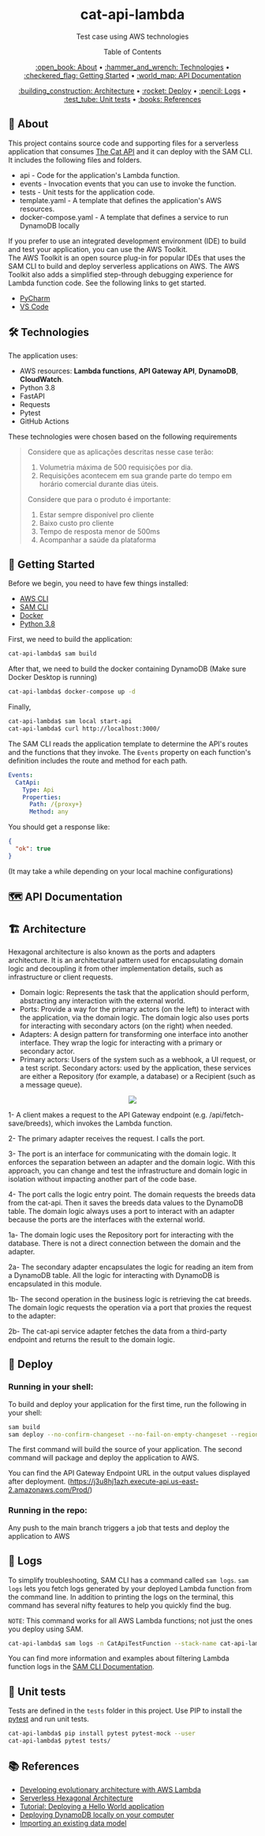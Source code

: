 <h1 align="center">cat-api-lambda</h1>
<p align="center">Test case using AWS technologies</p>

<p align="center">
  <p align="center">Table of Contents</p>
  <p align="center">
    <a href="#open_book-about">:open_book: About</a> •
    <a href="#hammer_and_wrench-technologies">:hammer_and_wrench: Technologies</a> • 
    <a href="#checkered_flag-getting-started">:checkered_flag: Getting Started</a> • 
    <a href="#world_map-api-documentation">:world_map: API Documentation</a> 
  </p>
  <p align="center">
    <a href="#building_construction-architecture">:building_construction: Architecture</a> • 
    <a href="#rocket-deploy">:rocket: Deploy</a> •
    <a href="#pencil-logs">:pencil: Logs</a> •
    <a href="#test_tube-unit-tests">:test_tube: Unit tests</a> •
    <a href="#books-references">:books: References</a>
  </p>
</p>

## :open_book: About

This project contains source code and supporting files for a serverless application that consumes [The Cat API](https://thecatapi.com/) and it can deploy with the SAM CLI. It includes the following files and folders.

- api - Code for the application's Lambda function.
- events - Invocation events that you can use to invoke the function.
- tests - Unit tests for the application code.
- template.yaml - A template that defines the application's AWS resources.
- docker-compose.yaml - A template that defines a service to run DynamoDB locally

If you prefer to use an integrated development environment (IDE) to build and test your application, you can use the AWS Toolkit.  
The AWS Toolkit is an open source plug-in for popular IDEs that uses the SAM CLI to build and deploy serverless applications on AWS. The AWS Toolkit also adds a simplified step-through debugging experience for Lambda function code. See the following links to get started.

- [PyCharm](https://docs.aws.amazon.com/toolkit-for-jetbrains/latest/userguide/welcome.html)
- [VS Code](https://docs.aws.amazon.com/toolkit-for-vscode/latest/userguide/welcome.html)

## :hammer_and_wrench: Technologies

The application uses:

- AWS resources: **Lambda functions**, **API Gateway API**, **DynamoDB**, **CloudWatch**.
- Python 3.8
- FastAPI
- Requests
- Pytest
- GitHub Actions

These technologies were chosen based on the following requirements

> Considere que as aplicações descritas nesse case terão:
>
> 1. Volumetria máxima de 500 requisições por dia.
> 2. Requisições acontecem em sua grande parte do tempo em horário comercial durante dias úteis.
>
> Considere que para o produto é importante:
>
> 1.  Estar sempre disponível pro cliente
> 2.  Baixo custo pro cliente
> 3.  Tempo de resposta menor de 500ms
> 4.  Acompanhar a saúde da plataforma

## :checkered_flag: Getting Started

Before we begin, you need to have few things installed:

- [AWS CLI](https://aws.amazon.com/cli/)
- [SAM CLI](https://docs.aws.amazon.com/serverless-application-model/latest/developerguide/serverless-sam-cli-install.html)
- [Docker](https://hub.docker.com/search/?type=edition&offering=community)
- [Python 3.8](https://www.python.org/downloads/release/python-3815/)

First, we need to build the application:

```bash
cat-api-lambda$ sam build
```

After that, we need to build the docker containing DynamoDB (Make sure Docker Desktop is running)

```bash
cat-api-lambda$ docker-compose up -d
```

Finally,

```bash
cat-api-lambda$ sam local start-api
cat-api-lambda$ curl http://localhost:3000/
```

The SAM CLI reads the application template to determine the API's routes and the functions that they invoke. The `Events` property on each function's definition includes the route and method for each path.

```yaml
Events:
  CatApi:
    Type: Api
    Properties:
      Path: /{proxy+}
      Method: any
```

You should get a response like:

```json
{
  "ok": true
}
```

(It may take a while depending on your local machine configurations)

## :world_map: API Documentation

## :building_construction: Architecture

Hexagonal architecture is also known as the ports and adapters architecture. It is an architectural pattern used for encapsulating domain logic and decoupling it from other implementation details, such as infrastructure or client requests.

- Domain logic: Represents the task that the application should perform, abstracting any interaction with the external world.
- Ports: Provide a way for the primary actors (on the left) to interact with the application, via the domain logic. The domain logic also uses ports for interacting with secondary actors (on the right) when needed.
- Adapters: A design pattern for transforming one interface into another interface. They wrap the logic for interacting with a primary or secondary actor.
- Primary actors: Users of the system such as a webhook, a UI request, or a test script. Secondary actors: used by the application, these services are either a Repository (for example, a database) or a Recipient (such as a message queue).

<p align="center">
  <img src="hex-arc.png">
</p>

1- A client makes a request to the API Gateway endpoint (e.g. /api/fetch-save/breeds), which invokes the Lambda function.

2- The primary adapter receives the request. I calls the port.

3- The port is an interface for communicating with the domain logic. It enforces the separation between an adapter and the domain logic. With this approach, you can change and test the infrastructure and domain logic in isolation without impacting another part of the code base.

4- The port calls the logic entry point. The domain requests the breeds data from the cat-api. Then it saves the breeds data values to the DynamoDB table. The domain logic always uses a port to interact with an adapter because the ports are the interfaces with the external world.

1a- The domain logic uses the Repository port for interacting with the database. There is not a direct connection between the domain and the adapter.

2a- The secondary adapter encapsulates the logic for reading an item from a DynamoDB table. All the logic for interacting with DynamoDB is encapsulated in this module.

1b- The second operation in the business logic is retrieving the cat breeds. The domain logic requests the operation via a port that proxies the request to the adapter:

2b- The cat-api service adapter fetches the data from a third-party endpoint and returns the result to the domain logic.

## :rocket: Deploy

### Running in your shell:

To build and deploy your application for the first time, run the following in your shell:

```bash
sam build
sam deploy --no-confirm-changeset --no-fail-on-empty-changeset --region us-east-2 --stack-name cat-api-lambda --resolve-s3 --capabilities CAPABILITY_IAM
```

The first command will build the source of your application. The second command will package and deploy the application to AWS.

You can find the API Gateway Endpoint URL in the output values displayed after deployment.
(https://j3u8hj1azh.execute-api.us-east-2.amazonaws.com/Prod/)

### Running in the repo:

Any push to the main branch triggers a job that tests and deploy the application to AWS

## :pencil: Logs

To simplify troubleshooting, SAM CLI has a command called `sam logs`. `sam logs` lets you fetch logs generated by your deployed Lambda function from the command line. In addition to printing the logs on the terminal, this command has several nifty features to help you quickly find the bug.

`NOTE`: This command works for all AWS Lambda functions; not just the ones you deploy using SAM.

```bash
cat-api-lambda$ sam logs -n CatApiTestFunction --stack-name cat-api-lambda --tail
```

You can find more information and examples about filtering Lambda function logs in the [SAM CLI Documentation](https://docs.aws.amazon.com/serverless-application-model/latest/developerguide/serverless-sam-cli-logging.html).

## :test_tube: Unit tests

Tests are defined in the `tests` folder in this project. Use PIP to install the [pytest](https://docs.pytest.org/en/latest/) and run unit tests.

```bash
cat-api-lambda$ pip install pytest pytest-mock --user
cat-api-lambda$ pytest tests/
```

## :books: References

- [Developing evolutionary architecture with AWS Lambda](https://aws.amazon.com/blogs/compute/developing-evolutionary-architecture-with-aws-lambda/)
- [Serverless Hexagonal Architecture](https://muthuveerappan-v.medium.com/serverless-hexagonal-architecture-python-79eb05477a09)
- [Tutorial: Deploying a Hello World application](https://docs.aws.amazon.com/serverless-application-model/latest/developerguide/serverless-getting-started-hello-world.html)
- [Deploying DynamoDB locally on your computer](https://docs.aws.amazon.com/amazondynamodb/latest/developerguide/DynamoDBLocal.DownloadingAndRunning.html)
- [Importing an existing data model](https://docs.aws.amazon.com/amazondynamodb/latest/developerguide/workbench.Modeler.ImportExisting.html)
